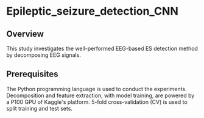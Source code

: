 # Epileptic_seizure_detection_CNN
## Overview
This study investigates the well-performed EEG-based ES detection method by decomposing EEG signals.
## Prerequisites
The Python programming language is used to conduct the experiments. Decomposition and feature extraction, with model training, are powered by a P100 GPU of Kaggle's platform. 5-fold cross-validation (CV) is used to split training and test sets.

